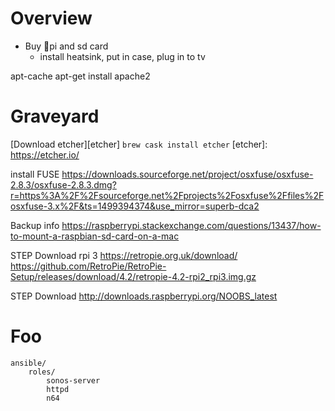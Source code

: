 # Overview

- Buy 🍓pi and sd card
	- install heatsink, put in case, plug in to tv

apt-cache
apt-get install apache2

# Graveyard

[Download etcher][etcher] `brew cask install etcher` 
[etcher]: https://etcher.io/

install FUSE
https://downloads.sourceforge.net/project/osxfuse/osxfuse-2.8.3/osxfuse-2.8.3.dmg?r=https%3A%2F%2Fsourceforge.net%2Fprojects%2Fosxfuse%2Ffiles%2Fosxfuse-3.x%2F&ts=1499394374&use_mirror=superb-dca2

Backup info
https://raspberrypi.stackexchange.com/questions/13437/how-to-mount-a-raspbian-sd-card-on-a-mac

STEP
Download rpi 3
https://retropie.org.uk/download/
https://github.com/RetroPie/RetroPie-Setup/releases/download/4.2/retropie-4.2-rpi2_rpi3.img.gz

STEP
Download
http://downloads.raspberrypi.org/NOOBS_latest

# Foo

```
ansible/
	roles/
		sonos-server
		httpd
		n64
```

